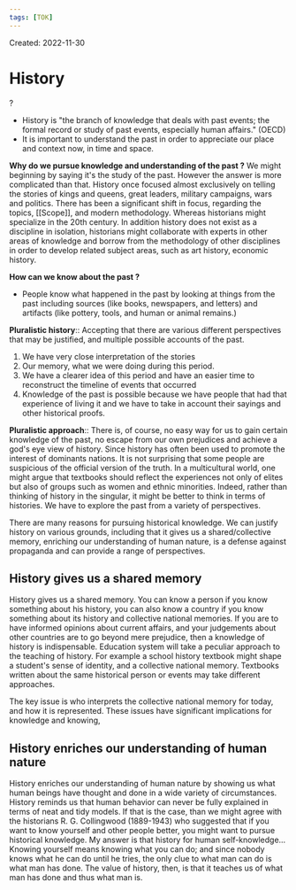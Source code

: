 ```yaml
---
tags: [TOK] 
---
```

Created: 2022-11-30

# History
?
- History is "the branch of knowledge that deals with past events; the formal record or study of past events, especially human affairs." (OECD)
- It is important to understand the past in order to appreciate our place and context now, in time and space.
<!--SR:!2023-01-23,32,250-->

**Why do we pursue knowledge and understanding of the past ?**
We might beginning by saying it's the study of the past. However the answer is more complicated than that. History once focused almost exclusively on telling the stories of kings and queens, great leaders, military campaigns, wars and politics. There has been a significant shift in focus, regarding the topics, [[Scope]], and modern methodology. Whereas historians might specialize in the 20th century. In addition history does not exist as a discipline in isolation, historians might collaborate with experts in other areas of knowledge and borrow from the methodology of other disciplines in order to develop related subject areas, such as art history, economic history.

**How can we know about the past ?**
- People know what happened in the past by looking at things from the past including sources (like books, newspapers, and letters) and artifacts (like pottery, tools, and human or animal remains.)

**Pluralistic history**:: Accepting that there are various different perspectives that may be justified, and multiple possible accounts of the past.
<!--SR:!2023-03-02,52,250-->

1) We have very close interpretation of the stories
2) Our memory, what we were doing during this period.
3) We have a clearer idea of this period and have an easier time to reconstruct the timeline of events that occurred
4) Knowledge of the past is possible because we have people that had that experience of living it and we have to take in account their sayings and other historical proofs.

**Pluralistic approach**:: There is, of course, no easy way for us to gain certain knowledge of the past, no escape from our own prejudices and achieve a god's eye view of history. Since history has often been used to promote the interest of dominants nations. It is not surprising that some people are suspicious of the official version of the truth. In a multicultural world, one might argue that textbooks should reflect the experiences not only of elites but also of groups such as women and ethnic minorities. Indeed, rather than thinking of history in the singular, it might be better to think in terms of histories. We have to explore the past from a variety of perspectives.
<!--SR:!2023-02-28,52,250-->

There are many reasons for pursuing historical knowledge. We can justify history on various grounds, including that it gives us a shared/collective memory, enriching our understanding of human nature, is a defense against propaganda and can provide a range of perspectives.

## History gives us a shared memory
History gives us a shared memory. You can know a person if you know something about his history, you can also know a country if you know something about its history and collective national memories. If you are to have informed opinions about current affairs, and your judgements about other countries are to go beyond mere prejudice, then a knowledge of history is indispensable. Education system will take a peculiar approach to the teaching of history. For example a school history textbook might shape a student's sense of identity, and a collective national memory. Textbooks written about the same historical person or events may take different approaches.

The key issue is who interprets the collective national memory for today, and how it is represented. These issues have significant implications for knowledge and knowing,

## History enriches our understanding of human nature 
History enriches our understanding of human nature by showing us what human beings have thought and done in a wide variety of circumstances. History reminds us that human behavior can never be fully explained in terms of neat and tidy models. If that is the case, than we might agree with the historians R. G. Collingwood (1889-1943) who suggested that if you want to know yourself and other people better, you might want to pursue historical knowledge. My answer is that history for human self-knowledge... Knowing yourself means knowing what you can do;  and since nobody knows what he can do until he tries, the only clue to what man can do is what man has done.
The value of history, then, is that it teaches us of what man has done and thus what man is.